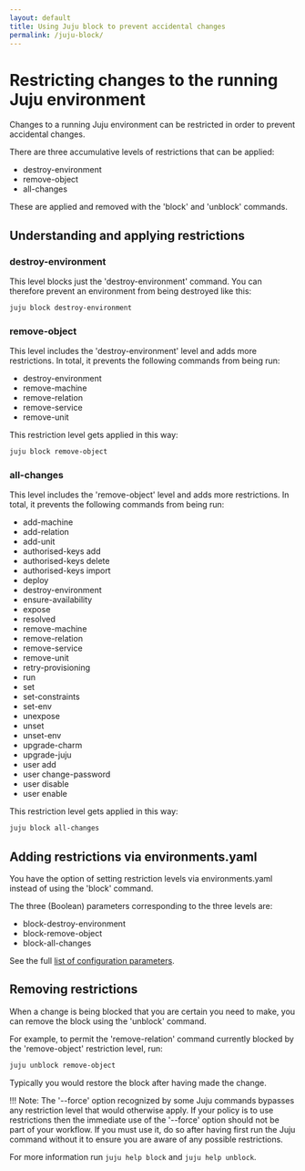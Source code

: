 ```yaml
---
layout: default
title: Using Juju block to prevent accidental changes  
permalink: /juju-block/
---
```


# Restricting changes to the running Juju environment

Changes to a running Juju environment can be restricted in order to prevent accidental
changes.

There are three accumulative levels of restrictions that can be applied:

- destroy-environment
- remove-object
- all-changes

These are applied and removed with the 'block' and 'unblock' commands.


## Understanding and applying restrictions

### destroy-environment

This level blocks just the 'destroy-environment' command. You can therefore
prevent an environment from being destroyed like this:

```bash
juju block destroy-environment
```

### remove-object

This level includes the 'destroy-environment' level and adds more restrictions.
In total, it prevents the following commands from being run:

- destroy-environment
- remove-machine
- remove-relation
- remove-service
- remove-unit

This restriction level gets applied in this way:

```bash
juju block remove-object
```

### all-changes

This level includes the 'remove-object' level and adds more restrictions. In
total, it prevents the following commands from being run:

- add-machine
- add-relation
- add-unit
- authorised-keys add
- authorised-keys delete
- authorised-keys import
- deploy
- destroy-environment
- ensure-availability
- expose
- resolved
- remove-machine
- remove-relation
- remove-service
- remove-unit
- retry-provisioning
- run
- set
- set-constraints
- set-env
- unexpose
- unset
- unset-env
- upgrade-charm
- upgrade-juju
- user add
- user change-password
- user disable
- user enable

This restriction level gets applied in this way:

```bash
juju block all-changes
```

## Adding restrictions via environments.yaml

You have the option of setting restriction levels via environments.yaml instead
of using the 'block' command.

The three (Boolean) parameters corresponding to the three levels are:

- block-destroy-environment
- block-remove-object
- block-all-changes

See the full
[list of configuration parameters](config-general.html#alphabetical-list-of-general-configuration-values).


## Removing restrictions

When a change is being blocked that you are certain you need to make, you can
remove the block using the 'unblock' command.

For example, to permit the 'remove-relation' command currently blocked by the
'remove-object' restriction level, run:

```bash
juju unblock remove-object
```

Typically you would restore the block after having made the change.

!!! Note: The '--force' option recognized by some Juju commands bypasses any
restriction level that would otherwise apply. If your policy is to use
restrictions then the immediate use of the '--force' option should not be part
of your workflow. If you must use it, do so after having first run the Juju
command without it to ensure you are aware of any possible restrictions.

For more information run ```juju help block``` and ```juju help unblock```.